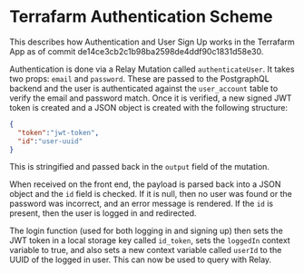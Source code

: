 # Terrafarm Authentication Scheme

This describes how Authentication and User Sign Up works in the Terrafarm
App as of commit de14ce3cb2c1b98ba2598de4ddf90c1831d58e30.

Authentication is done via a Relay Mutation called `authenticateUser`. It takes
two props: `email` and `password`. These are passed to the PostgraphQL
backend and the user is authenticated against the `user_account` table to
verify the email and password match. Once it is verified, a new signed JWT
token is created and a JSON object is created with the following structure:

```json
{
  "token":"jwt-token",
  "id":"user-uuid"
}
```

This is stringified and passed back in the `output` field of the mutation.

When received on the front end, the payload is parsed back into a JSON object
and the `id` field is checked. If it is null, then no user was found or the
password was incorrect, and an error message is rendered. If the `id` is
present, then the user is logged in and redirected.

The login function (used for both logging in and signing up) then sets the
JWT token in a local storage key called `id_token`, sets the `loggedIn` context
variable to true, and also sets a new context variable called `userId` to
the UUID of the logged in user. This can now be used to query with Relay.
